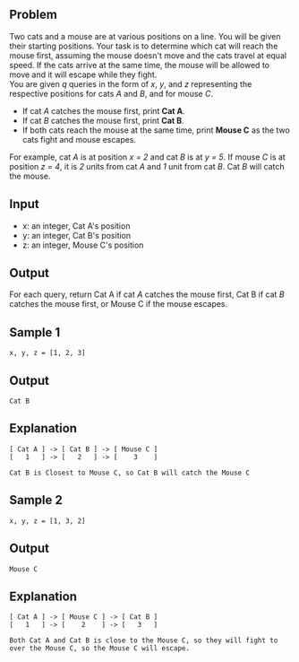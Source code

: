 ## Problem
Two cats and a mouse are at various positions on a line. You will be given their starting positions. Your task is to determine which cat will reach the mouse first, assuming the mouse doesn't move and the cats travel at equal speed. If the cats arrive at the same time, the mouse will be allowed to move and it will escape while they fight.  
You are given *q* queries in the  form of *x*, *y*, and *z* representing the respective positions for cats *A* and *B*, and for mouse *C*.  

- If cat *A* catches the mouse first, print **Cat A**.
- If cat *B* catches the mouse first, print **Cat B**.
- If both cats reach the mouse at the same time, print **Mouse C** as the two cats fight and mouse escapes.

For example, cat *A* is at position *x = 2* and cat *B* is at *y = 5*. If mouse *C* is at position *z = 4*, it is *2*  units from cat *A* and *1* unit from cat *B*. Cat *B* will catch the mouse.

## Input
- x: an integer, Cat A's position
- y: an integer, Cat B's position
- z: an integer, Mouse C's position

## Output
For each query, return Cat A if cat *A* catches the mouse first, Cat B if cat *B* catches the mouse first, or Mouse C if the mouse escapes.

## Sample 1
```
x, y, z = [1, 2, 3]
```
## Output
```
Cat B
```
## Explanation
```
[ Cat A ] -> [ Cat B ] -> [ Mouse C ]
[   1   ] -> [   2   ] -> [    3    ]

Cat B is Closest to Mouse C, so Cat B will catch the Mouse C
```

## Sample 2
```
x, y, z = [1, 3, 2]
```
## Output
```
Mouse C
```
## Explanation
```
[ Cat A ] -> [ Mouse C ] -> [ Cat B ]
[   1   ] -> [    2    ] -> [   3   ]

Both Cat A and Cat B is close to the Mouse C, so they will fight to over the Mouse C, so the Mouse C will escape.
```